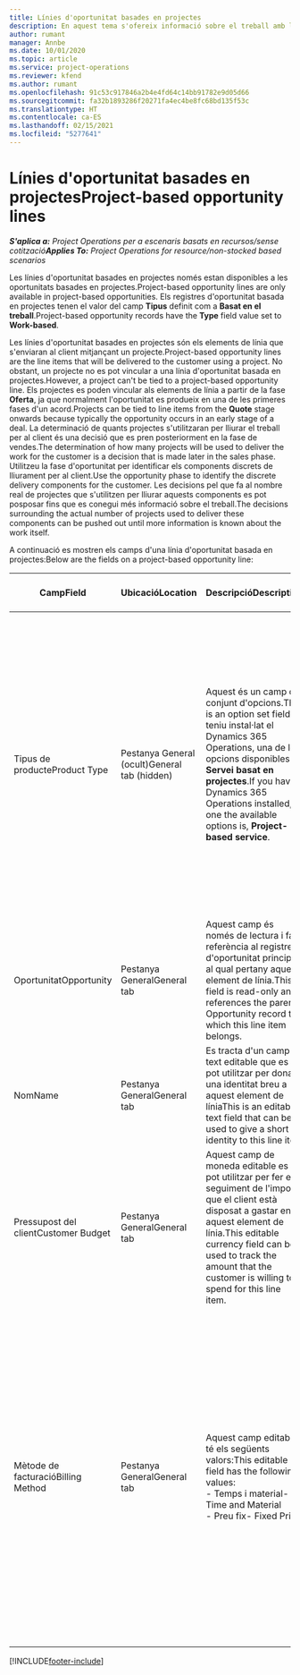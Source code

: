 ```yaml
---
title: Línies d'oportunitat basades en projectes
description: En aquest tema s'ofereix informació sobre el treball amb línies d'oportunitat basades en projectes.
author: rumant
manager: Annbe
ms.date: 10/01/2020
ms.topic: article
ms.service: project-operations
ms.reviewer: kfend
ms.author: rumant
ms.openlocfilehash: 91c53c917846a2b4e4fd64c14bb91782e9d05d66
ms.sourcegitcommit: fa32b1893286f20271fa4ec4be8fc68bd135f53c
ms.translationtype: HT
ms.contentlocale: ca-ES
ms.lasthandoff: 02/15/2021
ms.locfileid: "5277641"
---
```

# <a name="project-based-opportunity-lines"></a><span data-ttu-id="e0051-103">Línies d'oportunitat basades en projectes</span><span class="sxs-lookup"><span data-stu-id="e0051-103">Project-based opportunity lines</span></span>

<span data-ttu-id="e0051-104">_**S'aplica a:** Project Operations per a escenaris basats en recursos/sense cotització_</span><span class="sxs-lookup"><span data-stu-id="e0051-104">_**Applies To:** Project Operations for resource/non-stocked based scenarios_</span></span>


<span data-ttu-id="e0051-105">Les línies d'oportunitat basades en projectes només estan disponibles a les oportunitats basades en projectes.</span><span class="sxs-lookup"><span data-stu-id="e0051-105">Project-based opportunity lines are only available in project-based opportunities.</span></span> <span data-ttu-id="e0051-106">Els registres d'oportunitat basada en projectes tenen el valor del camp **Tipus** definit com a **Basat en el treball**.</span><span class="sxs-lookup"><span data-stu-id="e0051-106">Project-based opportunity records have the **Type** field value set to **Work-based**.</span></span>

<span data-ttu-id="e0051-107">Les línies d'oportunitat basades en projectes són els elements de línia que s'enviaran al client mitjançant un projecte.</span><span class="sxs-lookup"><span data-stu-id="e0051-107">Project-based opportunity lines are the line items that will be delivered to the customer using a project.</span></span> <span data-ttu-id="e0051-108">No obstant, un projecte no es pot vincular a una línia d'oportunitat basada en projectes.</span><span class="sxs-lookup"><span data-stu-id="e0051-108">However, a project can't be tied to a project-based opportunity line.</span></span> <span data-ttu-id="e0051-109">Els projectes es poden vincular als elements de línia a partir de la fase **Oferta**, ja que normalment l'oportunitat es produeix en una de les primeres fases d'un acord.</span><span class="sxs-lookup"><span data-stu-id="e0051-109">Projects can be tied to line items from the **Quote** stage onwards because typically the opportunity occurs in an early stage of a deal.</span></span> <span data-ttu-id="e0051-110">La determinació de quants projectes s'utilitzaran per lliurar el treball per al client és una decisió que es pren posteriorment en la fase de vendes.</span><span class="sxs-lookup"><span data-stu-id="e0051-110">The determination of how many projects will be used to deliver the work for the customer is a decision that is made later in the sales phase.</span></span> <span data-ttu-id="e0051-111">Utilitzeu la fase d'oportunitat per identificar els components discrets de lliurament per al client.</span><span class="sxs-lookup"><span data-stu-id="e0051-111">Use the opportunity phase to identify the discrete delivery components for the customer.</span></span> <span data-ttu-id="e0051-112">Les decisions pel que fa al nombre real de projectes que s'utilitzen per lliurar aquests components es pot posposar fins que es conegui més informació sobre el treball.</span><span class="sxs-lookup"><span data-stu-id="e0051-112">The decisions surrounding the actual number of projects used to deliver these components can be pushed out until more information is known about the work itself.</span></span>

<span data-ttu-id="e0051-113">A continuació es mostren els camps d'una línia d'oportunitat basada en projectes:</span><span class="sxs-lookup"><span data-stu-id="e0051-113">Below are the fields on a project-based opportunity line:</span></span>

| <span data-ttu-id="e0051-114">**Camp**</span><span class="sxs-lookup"><span data-stu-id="e0051-114">**Field**</span></span> | <span data-ttu-id="e0051-115">**Ubicació**</span><span class="sxs-lookup"><span data-stu-id="e0051-115">**Location**</span></span> | <span data-ttu-id="e0051-116">**Descripció**</span><span class="sxs-lookup"><span data-stu-id="e0051-116">**Description**</span></span> | <span data-ttu-id="e0051-117">**Impacte descendent**</span><span class="sxs-lookup"><span data-stu-id="e0051-117">**Downstream impact**</span></span> |
| --- | --- | --- | --- |
| <span data-ttu-id="e0051-118">Tipus de producte</span><span class="sxs-lookup"><span data-stu-id="e0051-118">Product Type</span></span> | <span data-ttu-id="e0051-119">Pestanya General (ocult)</span><span class="sxs-lookup"><span data-stu-id="e0051-119">General tab (hidden)</span></span> | <span data-ttu-id="e0051-120">Aquest és un camp de conjunt d'opcions.</span><span class="sxs-lookup"><span data-stu-id="e0051-120">This is an option set field.</span></span> <span data-ttu-id="e0051-121">Si teniu instal·lat el Dynamics 365 Operations, una de les opcions disponibles és **Servei basat en projectes**.</span><span class="sxs-lookup"><span data-stu-id="e0051-121">If you have Dynamics 365 Operations installed, one the available options is, **Project-based service**.</span></span>  | <span data-ttu-id="e0051-122">El valor d'aquest camp es defineix com a **Servei basat en projectes** quan creeu la línia d'oportunitat basada en projectes des de la quadrícula de línies basades en projectes de l'oportunitat.</span><span class="sxs-lookup"><span data-stu-id="e0051-122">The value of this field is set to **Project-based service** when you create the project-based opportunity line from the project-based lines grid on the Opportunity.</span></span> <br> <span data-ttu-id="e0051-123">Si canvieu o anul·leu aquest valor, la funcionalitat del projecte no s'habilitarà als elements de línia basats en el projecte.</span><span class="sxs-lookup"><span data-stu-id="e0051-123">If you change or override this value, the project functionality won't be enabled on your project-based line items.</span></span> |
| <span data-ttu-id="e0051-124">Oportunitat</span><span class="sxs-lookup"><span data-stu-id="e0051-124">Opportunity</span></span> | <span data-ttu-id="e0051-125">Pestanya General</span><span class="sxs-lookup"><span data-stu-id="e0051-125">General tab</span></span> | <span data-ttu-id="e0051-126">Aquest camp és només de lectura i fa referència al registre d'oportunitat principal al qual pertany aquest element de línia.</span><span class="sxs-lookup"><span data-stu-id="e0051-126">This field is read-only and references the parent Opportunity record to which this line item belongs.</span></span> | <span data-ttu-id="e0051-127">No hi ha cap impacte descendent d'aquest camp.</span><span class="sxs-lookup"><span data-stu-id="e0051-127">There is no downstream impact of this field.</span></span> |
| <span data-ttu-id="e0051-128">Nom</span><span class="sxs-lookup"><span data-stu-id="e0051-128">Name</span></span> | <span data-ttu-id="e0051-129">Pestanya General</span><span class="sxs-lookup"><span data-stu-id="e0051-129">General tab</span></span> | <span data-ttu-id="e0051-130">Es tracta d'un camp de text editable que es pot utilitzar per donar una identitat breu a aquest element de línia</span><span class="sxs-lookup"><span data-stu-id="e0051-130">This is an editable text field that can be used to give a short identity to this line item</span></span> | <span data-ttu-id="e0051-131">Aquest valor s'aprofita a la línia d'oferta quan creeu una oferta a partir d'aquesta oportunitat</span><span class="sxs-lookup"><span data-stu-id="e0051-131">This value is carried over to the quote line when you create a quote from this opportunity</span></span> |
| <span data-ttu-id="e0051-132">Pressupost del client</span><span class="sxs-lookup"><span data-stu-id="e0051-132">Customer Budget</span></span> | <span data-ttu-id="e0051-133">Pestanya General</span><span class="sxs-lookup"><span data-stu-id="e0051-133">General tab</span></span> | <span data-ttu-id="e0051-134">Aquest camp de moneda editable es pot utilitzar per fer el seguiment de l'import que el client està disposat a gastar en aquest element de línia.</span><span class="sxs-lookup"><span data-stu-id="e0051-134">This editable currency field can be used to track the amount that the customer is willing to spend for this line item.</span></span> | <span data-ttu-id="e0051-135">Aquest valor s'aprofita al camp corresponent a la línia d'oferta quan creeu una oferta a partir d'aquesta oportunitat</span><span class="sxs-lookup"><span data-stu-id="e0051-135">This value is carried over to the corresponding field on the quote line when you create a quote from this opportunity</span></span> |
| <span data-ttu-id="e0051-136">Mètode de facturació</span><span class="sxs-lookup"><span data-stu-id="e0051-136">Billing Method</span></span> | <span data-ttu-id="e0051-137">Pestanya General</span><span class="sxs-lookup"><span data-stu-id="e0051-137">General tab</span></span> | <span data-ttu-id="e0051-138">Aquest camp editable té els següents valors:</span><span class="sxs-lookup"><span data-stu-id="e0051-138">This editable field has the following values:</span></span></br><span data-ttu-id="e0051-139">- Temps i material</span><span class="sxs-lookup"><span data-stu-id="e0051-139">- Time and Material</span></span></br><span data-ttu-id="e0051-140">- Preu fix</span><span class="sxs-lookup"><span data-stu-id="e0051-140">- Fixed Price</span></span> | <span data-ttu-id="e0051-141">Aquest valor s'aprofita al camp corresponent a la línia d'oferta quan creeu una oferta a partir d'aquesta oportunitat.</span><span class="sxs-lookup"><span data-stu-id="e0051-141">This value is carried over to the corresponding field on the quote line when you create a quote from this opportunity.</span></span> <span data-ttu-id="e0051-142">Després de crear la línia d'oferta, el camp està bloquejat i no es pot canviar.</span><span class="sxs-lookup"><span data-stu-id="e0051-142">After the quote line is created, the field is locked and can't be changed.</span></span> <span data-ttu-id="e0051-143">Assigneu aquest valor de camp de la manera més exacta possible.</span><span class="sxs-lookup"><span data-stu-id="e0051-143">Assign this field value as accurately as possible.</span></span> <span data-ttu-id="e0051-144">Si heu de canviar el valor d'aquest camp a la línia d'oferta, suprimiu i torneu a crear la línia d'oferta.</span><span class="sxs-lookup"><span data-stu-id="e0051-144">If you need to change the value of this field on the quote line, delete and re-create the quote line.</span></span> |


[!INCLUDE[footer-include](../includes/footer-banner.md)]